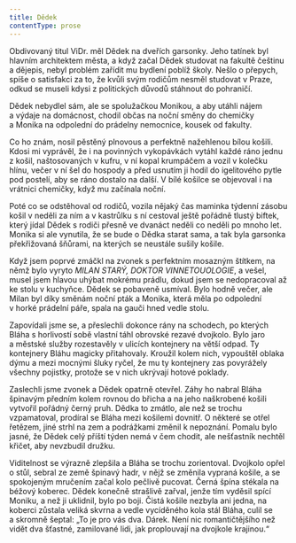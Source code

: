 ```yaml
---
title: Dědek
contentType: prose
---
```


<section>

Obdivovaný titul ViDr. měl Dědek na dveřích garsonky. Jeho tatínek byl hlavním architektem města, a když začal Dědek studovat na fakultě češtinu a dějepis, nebyl problém zařídit mu bydlení poblíž školy. Nešlo o přepych, spíše o satisfakci za to, že kvůli svým rodičům nesměl studovat v Praze, odkud se museli kdysi z politických důvodů stáhnout do pohraničí.

Dědek nebydlel sám, ale se spolužačkou Monikou, a aby utáhli nájem a výdaje na domácnost, chodil občas na noční směny do chemičky a Monika na odpolední do prádelny nemocnice, kousek od fakulty.

Co ho znám, nosil pěstěný plnovous a perfektně nažehlenou bílou košili. Kdosi mi vyprávěl, že i na povinných vykopávkách vytáhl každé ráno jednu z košil, naštosovaných v kufru, v ní kopal krumpáčem a vozil v kolečku hlínu, večer v ní šel do hospody a před usnutím ji hodil do igelitového pytle pod postelí, aby se ráno dostalo na další. V bílé košilce se objevoval i na vrátnici chemičky, když mu začínala noční.

Poté co se odstěhoval od rodičů, vozila nějaký čas maminka týdenní zásobu košil v neděli za ním a v kastrůlku s ní cestoval ještě pořádně tlustý biftek, který jídal Dědek s rodiči přesně ve dvanáct neděli co neděli po mnoho let. Monika si ale vynutila, že se bude o Dědka starat sama, a tak byla garsonka překřižovaná šňůrami, na kterých se neustále sušily košile.

Když jsem poprvé zmáčkl na zvonek s perfektním mosazným štítkem, na němž bylo vyryto _MILAN STARÝ, DOKTOR VINNETOUOLOGIE_, a vešel, musel jsem hlavou uhýbat mokrému prádlu, dokud jsem se nedopracoval až ke stolu v kuchyňce. Dědek se pobaveně usmíval. Bylo hodně večer, ale Milan byl díky směnám noční pták a Monika, která měla po odpolední v horké prádelní páře, spala na gauči hned vedle stolu.

Zapovídali jsme se, a přeslechli dokonce rány na schodech, po kterých Bláha s horlivostí sobě vlastní táhl obrovské rezavé dvojkolo. Bylo jaro a městské služby rozestavěly v ulicích kontejnery na větší odpad. Ty kontejnery Bláhu magicky přitahovaly. Kroužil kolem nich, vypouštěl oblaka dýmu a mezi mocnými šluky ryčel, že mu ty kontejnery zas povyrážely všechny pojistky, protože se v nich ukrývají hotové poklady.

Zaslechli jsme zvonek a Dědek opatrně otevřel. Záhy ho nabral Bláha špinavým předním kolem rovnou do břicha a na jeho naškro­bené košili vytvořil pořádný černý pruh. Dědka to zmátlo, ale než se trochu vzpamatoval, prodíral se Bláha mezi košilemi dovnitř. O některé se otřel řetězem, jiné strhl na zem a podrážkami změnil k nepoznání. Pomalu bylo jasné, že Dědek celý příští týden nemá v čem chodit, ale nešťastník nechtěl křičet, aby nevzbudil družku.

Viditelnost se výrazně zlepšila a Bláha se trochu zorientoval. Dvojkolo opřel o stůl, sebral ze země špinavý hadr, v nějž se změnila vypraná košile, a se spokojeným mručením začal kolo pečlivě pucovat. Černá špína stékala na béžový koberec. Dědek konečně strašlivě zařval, jenže tím vyděsil spící Moniku, a než ji uklidnil, bylo po boji. Čistá košile nezbyla ani jedna, na koberci zůstala veliká skvrna a vedle vycíděného kola stál Bláha, culil se a skromně šeptal: „To je pro vás dva. Dárek. Není nic romantičtějšího než vidět dva šťastné, zamilované lidi, jak proplouvají na dvojkole krajinou.“

</section>
